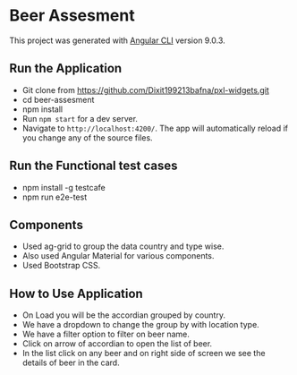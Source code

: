 # Beer Assesment

This project was generated with [Angular CLI](https://github.com/angular/angular-cli) version 9.0.3.

## Run the Application

- Git clone from https://github.com/Dixit199213bafna/pxl-widgets.git
- cd beer-assesment
- npm install
- Run `npm start` for a dev server. 
- Navigate to `http://localhost:4200/`. The app will automatically reload if you change any of the source files.

## Run the Functional test cases

- npm install -g testcafe
- npm run e2e-test
## Components

- Used ag-grid to group the data country and type wise.
- Also used Angular Material for various components.
- Used Bootstrap CSS.

## How to Use Application

- On Load you will be the accordian grouped by country.
- We have a dropdown to change the group by with location type.
- We have a filter option to filter on beer name.
- Click on arrow of accordian to open the list of beer.
- In the list click on any beer and on right side of screen we see the details of beer in the card.

